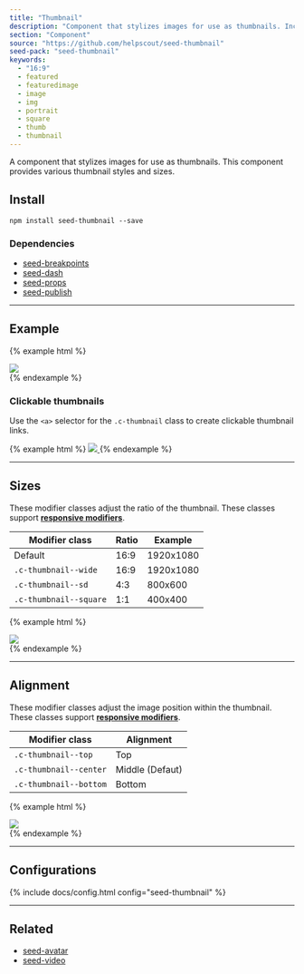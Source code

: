 ```yaml
---
title: "Thumbnail"
description: "Component that stylizes images for use as thumbnails. Includes support for a variation of sizes and styles."
section: "Component"
source: "https://github.com/helpscout/seed-thumbnail"
seed-pack: "seed-thumbnail"
keywords:
  - "16:9"
  - featured
  - featuredimage
  - image
  - img
  - portrait
  - square
  - thumb
  - thumbnail
---
```


A component that stylizes images for use as thumbnails. This component provides various thumbnail styles and sizes.


## Install

```
npm install seed-thumbnail --save
```


### Dependencies

* [seed-breakpoints](/seed/packs/seed-breakpoints)
* [seed-dash](/seed/packs/seed-dash)
* [seed-props](/seed/packs/seed-props)
* [seed-publish](/seed/packs/seed-publish)



---



## Example

{% example html %}
<div class="c-thumbnail">
  <img src="/seed/images/examples/cupcake.jpg" class="c-thumbnail__image">
</div>
{% endexample %}



### Clickable thumbnails

Use the `<a>` selector for the `.c-thumbnail` class to create clickable thumbnail links.

{% example html %}
<a class="c-thumbnail" href="#">
  <img src="/seed/images/examples/cupcake.jpg" class="c-thumbnail__image">
</a>
{% endexample %}



---



## Sizes

These modifier classes adjust the ratio of the thumbnail.
These classes support **[responsive modifiers](/seed/packs/seed-breakpoints/#responsive-modifiers)**.

| Modifier class         | Ratio | Example   |
| ---                    | ---   | ---       |
| Default                | 16:9  | 1920x1080 |
| `.c-thumbnail--wide`   | 16:9  | 1920x1080 |
| `.c-thumbnail--sd`     | 4:3   | 800x600   |
| `.c-thumbnail--square` | 1:1   | 400x400   |


{% example html %}
<div class="c-thumbnail c-thumbnail--sd">
  <img src="/seed/images/examples/cupcake.jpg" class="c-thumbnail__image">
</div>
{% endexample %}



---



## Alignment

These modifier classes adjust the image position within the thumbnail.
These classes support **[responsive modifiers](/seed/packs/seed-breakpoints/#responsive-modifiers)**.

| Modifier class         | Alignment       |
| ---                    | ---             |
| `.c-thumbnail--top`    | Top             |
| `.c-thumbnail--center` | Middle (Defaut) |
| `.c-thumbnail--bottom` | Bottom          |


{% example html %}
<div class="c-thumbnail c-thumbnail--top">
  <img src="/seed/images/examples/cupcake.jpg" class="c-thumbnail__image">
</div>
{% endexample %}



---



## Configurations

{% include docs/config.html config="seed-thumbnail" %}



---



## Related

* [seed-avatar](/seed/packs/seed-avatar)
* [seed-video](/seed/packs/seed-video)

